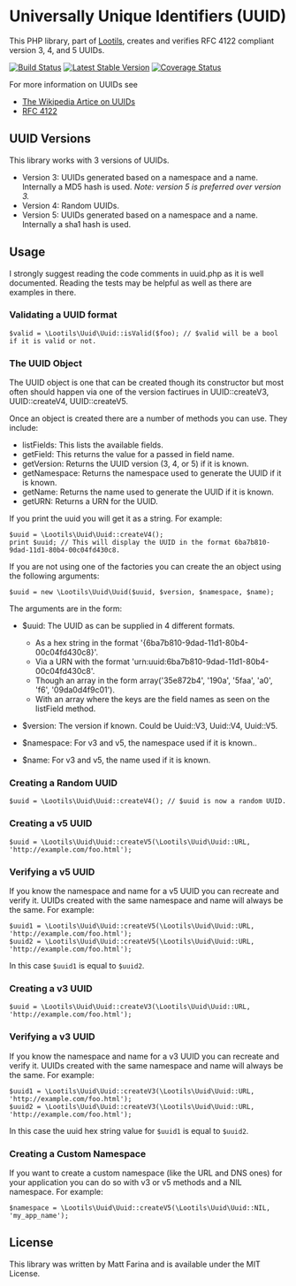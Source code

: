 # Universally Unique Identifiers (UUID)

This PHP library, part of [Lootils](http://github.com/mattfarina/Lootils), creates and verifies RFC 4122 compliant version 3, 4, and 5 UUIDs.

[![Build Status](https://secure.travis-ci.org/mattfarina/Lootils-UUID.png?branch=master)](http://travis-ci.org/mattfarina/Lootils-UUID) [![Latest Stable Version](https://poser.pugx.org/lootils/uuid/v/stable.png)](https://packagist.org/packages/lootils/uuid) [![Coverage Status](https://coveralls.io/repos/lootils/uuid/badge.png)](https://coveralls.io/r/lootils/uuid)

For more information on UUIDs see

* [The Wikipedia Artice on UUIDs](https://en.wikipedia.org/wiki/UUID)
* [RFC 4122](https://tools.ietf.org/html/rfc4122)

## UUID Versions

This library works with 3 versions of UUIDs.

* Version 3: UUIDs generated based on a namespace and a name. Internally a MD5 hash is used. _Note: version 5 is preferred over version 3._
* Version 4: Random UUIDs.
* Version 5: UUIDs generated based on a namespace and a name. Internally a sha1 hash is used.

## Usage

I strongly suggest reading the code comments in uuid.php as it is well documented. Reading the tests may be helpful as well as there are examples in there.

### Validating a UUID format

    $valid = \Lootils\Uuid\Uuid::isValid($foo); // $valid will be a bool if it is valid or not.

### The UUID Object

The UUID object is one that can be created though its constructor but most often should happen via one of the version factirues in UUID::createV3, UUID::createV4, UUID::createV5.

Once an object is created there are a number of methods you can use. They include:

* listFields: This lists the available fields.
* getField: This returns the value for a passed in field name.
* getVersion: Returns the UUID version (3, 4, or 5) if it is known.
* getNamespace: Returns the namespace used to generate the UUID if it is known.
* getName: Returns the name used to generate the UUID if it is known.
* getURN: Returns a URN for the UUID.

If you print the uuid you will get it as a string. For example:

    $uuid = \Lootils\Uuid\Uuid::createV4();
    print $uuid; // This will display the UUID in the format 6ba7b810-9dad-11d1-80b4-00c04fd430c8.

If you are not using one of the factories you can create the an object using the following arguments:

    $uuid = new \Lootils\Uuid\Uuid($uuid, $version, $namespace, $name);

The arguments are in the form:

* $uuid: The UUID as can be supplied in 4 different formats.

  * As a hex string in the format '{6ba7b810-9dad-11d1-80b4-00c04fd430c8}'.
  * Via a URN with the format 'urn:uuid:6ba7b810-9dad-11d1-80b4-00c04fd430c8'.
  * Though an array in the form array('35e872b4', '190a', '5faa', 'a0', 'f6', '09da0d4f9c01').
  * With an array where the keys are the field names as seen on the listField method.

* $version: The version if known. Could be Uuid::V3, Uuid::V4, Uuid::V5.
* $namespace: For v3 and v5, the namespace used if it is known..
* $name: For v3 and v5, the name used if it is known.

### Creating a Random UUID

    $uuid = \Lootils\Uuid\Uuid::createV4(); // $uuid is now a random UUID.

### Creating a v5 UUID

    $uuid = \Lootils\Uuid\Uuid::createV5(\Lootils\Uuid\Uuid::URL, 'http://example.com/foo.html');

### Verifying a v5 UUID

If you know the namespace and name for a v5 UUID you can recreate and verify it. UUIDs created with the same namespace and name will always be the same. For example:

    $uuid1 = \Lootils\Uuid\Uuid::createV5(\Lootils\Uuid\Uuid::URL, 'http://example.com/foo.html');
    $uuid2 = \Lootils\Uuid\Uuid::createV5(\Lootils\Uuid\Uuid::URL, 'http://example.com/foo.html');

In this case `$uuid1` is equal to `$uuid2`.

### Creating a v3 UUID

    $uuid = \Lootils\Uuid\Uuid::createV3(\Lootils\Uuid\Uuid::URL, 'http://example.com/foo.html');

### Verifying a v3 UUID

If you know the namespace and name for a v3 UUID you can recreate and verify it. UUIDs created with the same namespace and name will always be the same. For example:

    $uuid1 = \Lootils\Uuid\Uuid::createV3(\Lootils\Uuid\Uuid::URL, 'http://example.com/foo.html');
    $uuid2 = \Lootils\Uuid\Uuid::createV3(\Lootils\Uuid\Uuid::URL, 'http://example.com/foo.html');

In this case the uuid hex string value for `$uuid1` is equal to `$uuid2`.

### Creating a Custom Namespace

If you want to create a custom namespace (like the URL and DNS ones) for your application you can do so with v3 or v5 methods and a NIL namespace. For example:

    $namespace = \Lootils\Uuid\Uuid::createV5(\Lootils\Uuid\Uuid::NIL, 'my_app_name');


## License

This library was written by Matt Farina and is available under the MIT License.